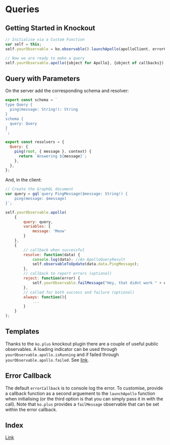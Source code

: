 # Queries

## Getting Started in Knockout
```javascript
// Initialise via a Custom Function
var self = this;
self.yourObservable = ko.observable().launchApollo(apolloClient, errorCallback);

// Now we are ready to make a query
self.yourObservable.apollo({object for Apollo}, {object of callbacks});
```

## Query with Parameters
On the server add the corresponding schema and resolver:
```javascript
export const schema = `
type Query {
  ping(message: String!): String
}
schema {
  query: Query
}
`;

export const resolvers = {
  Query: {
    ping(root, { message }, context) {
      return `Answering ${message}`;
    },
  },
};
```
And, in the client:
```javascript
// Create the GraphQL document
var query = gql`query PingMessage($message: String!) {
    ping(message: $message)
}`;

self.yourObservable.apollo(
    {
        query: query,
        variables: {
            message: 'Meow'
        }
    },
    {
        // callback when successful
        resolve: function(data) {
            console.log(data); //An ApolloQueryResult
            self.observableToUpdate(data.data.PingMessage);
        },
        // callback to report errors (optional)
        reject: function(error) {
            self.yourObservable.failMessage("Hey, that didnt work " + error);
        },
        // called for both success and failure (optional)
        always: function(){
            ...
        }
    }
);
```

## Templates
Thanks to the `ko.plus` knockout plugin there are a couple of useful public observables.  A loading indicator can be used through `yourObservable.apollo.isRunning` and if failed through `yourObservable.apollo.failed`.  See [link](https://github.com/stevegreatrex/ko.plus/blob/master/README.md#example-implementation).

## Error Callback
The default `errorCallback` is to console log the error.  To customise, provide a callback function as a second arguement to the `launchApollo` function when initialising (or the third option is that you can simply pass it in with the call).  Note that `ko.plus` provides a `failMessage` observable that can be set within the error callback.

## Index
[Link](index.md)